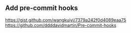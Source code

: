 ## Add pre-commit hooks

https://gist.github.com/wangkuiyi/7379a242f0d4089eaa75
https://github.com/ddddavidmartin/Pre-commit-hooks